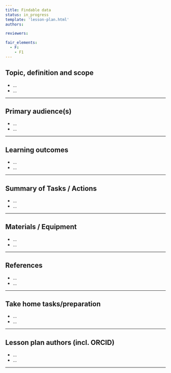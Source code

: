 ```yaml
---
title: Findable data
status: in_progress
template: 'lesson-plan.html'
authors:

reviewers:

fair_elements:
  - F:
    - F1
--- 
```


## Topic, definition and scope

* …
* …

---

## Primary audience(s)

* …
* …

---

## Learning outcomes

* …
* …

---

## Summary of Tasks / Actions

* …
* …

---

## Materials / Equipment

* …
* …

---

## References

*  …
* …

---

## Take home tasks/preparation

* …
* …

---

## Lesson plan authors (incl. ORCID)

* …
* …

---
